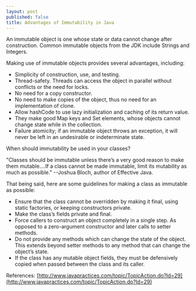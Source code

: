 ```yaml
---
layout: post
published: false
title: Advantages of Immutability in Java
---
```

An immutable object is one whose state or data cannot change after construction. Common immutable objects from the JDK include Strings and Integers.

Making use of immutable objects provides several advantages, including:

* Simplicity of construction, use, and testing.
* Thread-safety. Threads can access the object in parallel without conflicts or the need for locks.
* No need for a copy constructor.
* No need to make copies of the object, thus no need for an implementation of clone.
* Allow hashCode to use lazy initialization and caching of its return value.
* They make good Map keys and Set elements, whose objects cannot change state while in the collection.
* Failure atomicity; if an immutable object throws an exception, it will never be left in an undesirable or indeterminate state.

When should immutability be used in your classes?

"Classes should be immutable unless there’s a very good reason to make them mutable….If a class cannot be made immutable, limit its mutability as much as possible." --Joshua Bloch, author of Effective Java.

That being said, here are some guidelines for making a class as immutable as possible:

* Ensure that the class cannot be overridden by making it final, using static factories, or keeping constructors private.
* Make the class’s fields private and final.
* Force callers to construct an object completely in a single step. As opposed to a zero-argument constructor and later calls to setter methods.
* Do not provide any methods which can change the state of the object. This extends beyond setter methods to any method that can change the object’s state.
* If the class has any mutable object fields, they must be defensively copied when passed between the class and its caller.

References:
[http://www.javapractices.com/topic/TopicAction.do?Id=29](http://www.javapractices.com/topic/TopicAction.do?Id=29)
